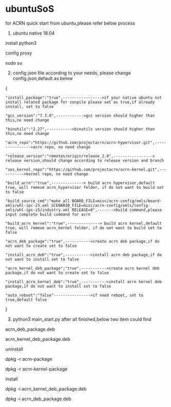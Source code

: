 # ubuntuSoS
for ACRN quick start from ubuntu,please refer below process
1. ubuntu native 18.04

install python3

config proxy

sudo su

2. config json file according to your needs, please change config.json,default as below

{
	
	"install_package":"true",----------------->if your native ubuntu not install related package for conpile please set as true,if already install, set to false
	
	"gcc_version":"7.3.0",------------>gcc version should higher than this,no need change
	
	"binutils":"2.27",----------->binutils version should higher than this,no need change
	
	"acrn_repo":"https://github.com/projectacrn/acrn-hypervisor.git",---------------->acrn repo, no need change
	
	"release_version":"remotes/origin/release_2.0",-----------------> release version,should change according to release version and branch
	
	"sos_kernel_repo":"https://github.com/projectacrn/acrn-kernel.git",----------->kernel repo, no need change
	
	"build_acrn":"true",--------------> build acrn hypervisor,default true, will remove acrn_hypervisor folder, if do not want to build set to false
	
	"build_source_cmd":"make all BOARD_FILE=misc/acrn-config/xmls/board-xmls/whl-ipc-i5.xml SCENARIO_FILE=misc/acrn-config/xmls/config-xmls/whl-ipc-i5/industry.xml RELEASE=0",------->build command,please input complete build command for acrn
	
	"build_acrn_kernel":"true",--------------> build acrn kernel,default true, will remove acrn_kernel folder, if do not want to build set to false
	
	"acrn_deb_package":"true",----------->create acrn deb package,if do not want to create set to false
	
	"install_acrn_deb":"true",----------->install acrn deb package,if do not want to install set to false
	
	"acrn_kernel_deb_package":"true",----------->create acrn kernel deb package,if do not want to create set to false
	
	"install_acrn_kernel_deb":"true",----------->install acrn kernel deb package,if do not want to install set to false
	
	"auto_reboot":"false"---------------->if need reboot, set to true,default false
	
}

3. python3 main_start.py
after all finished,below two item could find

acrn_deb_package.deb

acrn_kernel_deb_package.deb


uninstall

dpkg -r acrn-package

dpkg -r acrn-kernel-package


install

dpkg -i acrn_kernel_deb_package.deb

dpkg -i acrn_deb_package.deb


